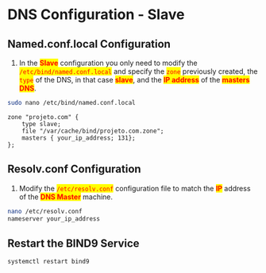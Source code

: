 # DNS Configuration - Slave

## Named.conf.local Configuration

1. In the <mark style="color:red;">**Slave**</mark> configuration you only need to modify the <mark style="color:red;">`/etc/bind/named.conf.local`</mark> and specify the <mark style="color:red;">`zone`</mark> previously created, the <mark style="color:red;">`type`</mark> of the DNS, in that case <mark style="color:red;">**slave**</mark>, and the <mark style="color:red;">**IP address**</mark> of the <mark style="color:red;">**masters DNS**</mark>.

```bash
sudo nano /etc/bind/named.conf.local
```

```dns-zone-file
zone "projeto.com" {
    type slave;
    file "/var/cache/bind/projeto.com.zone";
    masters { your_ip_address; 131};
};
```

## Resolv.conf Configuration

1. Modify the <mark style="color:red;">`/etc/resolv.conf`</mark> configuration file to match the <mark style="color:red;">**IP**</mark> address of the <mark style="color:red;">**DNS Master**</mark> machine.

```bash
nano /etc/resolv.conf
nameserver your_ip_address
```

## Restart the BIND9 Service

```bash
systemctl restart bind9
```

